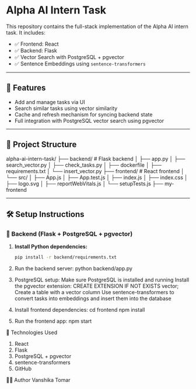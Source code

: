 # Alpha AI Intern Task

This repository contains the full-stack implementation of the Alpha AI intern task. It includes:

- ✅ Frontend: React
- ✅ Backend: Flask
- ✅ Vector Search with PostgreSQL + pgvector
- ✅ Sentence Embeddings using `sentence-transformers`

---

## 🚀 Features

- Add and manage tasks via UI
- Search similar tasks using vector similarity
- Cache and refresh mechanism for syncing backend state
- Full integration with PostgreSQL vector search using pgvector

---

## 📂 Project Structure

alpha-ai-intern-task/
├── backend/ # Flask backend
│ ├── app.py
│ ├── search_vector.py
│ ├── check_tasks.py
│ ├── dockerfile
│ ├── requirements.txt
│ └── insert_vector.py
├── frontend/ # React frontend
│ └── src/
│ ├── App.js
│ ├── App.test.js
│ ├── index.js
│ ├── index.css
│ ├── logo.svg
│ ├── reportWebVitals.js
│ └── setupTests.js
├── my-frontend

---

## 🛠️ Setup Instructions

### 🧠 Backend (Flask + PostgreSQL + pgvector)

1. **Install Python dependencies:**

   ```bash
   pip install -r backend/requirements.txt
2. Run the backend server:
   python backend/app.py

3. PostgreSQL setup:
   Make sure PostgreSQL is installed and running
   Install the pgvector extension:
   CREATE EXTENSION IF NOT EXISTS vector;
   Create a table with a vector column
   Use sentence-transformers to convert tasks into embeddings and insert them into the database

4. Install frontend dependencies:
   cd frontend
   npm install

5. Run the frontend app:
   npm start

🧰 Technologies Used
  1. React
  2. Flask
  3. PostgreSQL + pgvector
  4. sentence-transformers
  5. GitHub

🙋‍♀️ Author
Vanshika Tomar

